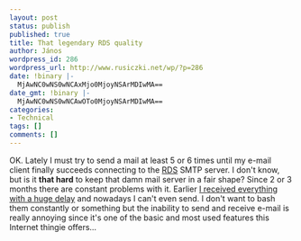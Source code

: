 ```yaml
---
layout: post
status: publish
published: true
title: That legendary RDS quality
author: János
wordpress_id: 286
wordpress_url: http://www.rusiczki.net/wp/?p=286
date: !binary |-
  MjAwNC0wNS0wNCAxMjo0MjoyNSArMDIwMA==
date_gmt: !binary |-
  MjAwNC0wNS0wNCAwOTo0MjoyNSArMDIwMA==
categories:
- Technical
tags: []
comments: []
---
```

<p>OK. Lately I must try to send a mail at least 5 or 6 times until my e-mail client finally succeeds connecting to the <a href="http://www.rdsnet.ro/" title="'Premium Quality' Romanian ISP">RDS</a> SMTP server. I don't know, but is it <b>that hard</b> to keep that damn mail server in a fair shape? Since 2 or 3 months there are constant problems with it. Earlier <a href="http://www.rusiczki.net/blog/archives/2004/04/13/way_to_go_rds" title="Kitsched - Way to go RDS!">I received everything with a huge delay</a> and nowadays I can't even send. I don't want to bash them constantly or something but the inability to send and receive e-mail is really annoying since it's one of the basic and most used features this Internet thingie offers...</p>
